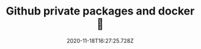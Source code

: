 ---
title: Github private packages and docker 🚧
date: 2020-11-18T16:27:25.728Z
tags: library, reactjs, github packages
published: "true"
description: Github packages provide a good alternative for private / public packages . We will see how we can create a library and publish it github packages and also consume it. We will see how we can modify our docker files to allow private github packages installation.
---